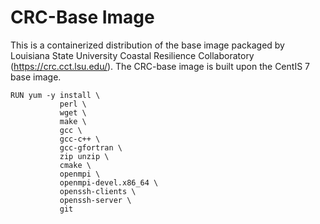 # CRC-Base Image
This is a containerized distribution of the base image packaged by Louisiana State University Coastal Resilience Collaboratory (https://crc.cct.lsu.edu/). The CRC-base image is built upon the CentIS 7 base image.

    RUN yum -y install \ 
               perl \
               wget \
               make \
               gcc \
               gcc-c++ \
               gcc-gfortran \
               zip unzip \
               cmake \
               openmpi \
               openmpi-devel.x86_64 \
               openssh-clients \
               openssh-server \
               git
